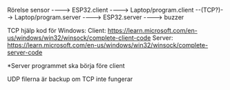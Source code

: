 
Rörelse sensor ----> ESP32.client ----> Laptop/program.client --(TCP?)--> Laptop/program.server ----> ESP32.server ----> buzzer 


TCP hjälp kod för Windows:
Client: https://learn.microsoft.com/en-us/windows/win32/winsock/complete-client-code
Server: https://learn.microsoft.com/en-us/windows/win32/winsock/complete-server-code

*Server programmet ska börja före client

UDP filerna är backup om TCP inte fungerar
